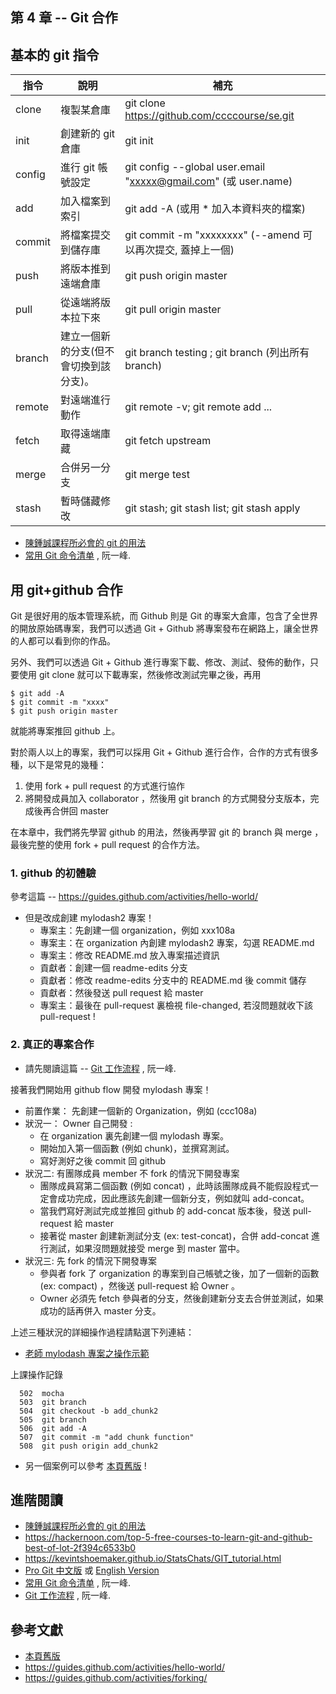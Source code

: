 ## 第 4 章 -- Git 合作

## 基本的 git 指令

指令       | 說明                                | 補充
----------|-------------------------------------|------------------------------------------------------
clone     | 複製某倉庫                            | git clone https://github.com/ccccourse/se.git 
init      | 創建新的 git 倉庫                     | git init
config    | 進行 git 帳號設定                     | git config --global user.email "xxxxx@gmail.com"  (或 user.name)
add       | 加入檔案到索引                         | git add -A (或用 * 加入本資料夾的檔案) 
commit    | 將檔案提交到儲存庫                     | git commit -m "xxxxxxxx" (--amend 可以再次提交, 蓋掉上一個) 
push      | 將版本推到遠端倉庫                     | git push origin master 
pull      | 從遠端將版本拉下來                     | git pull origin master
branch    | 建立一個新的分支(但不會切換到該分支)。    | git branch testing ; git branch (列出所有 branch)
remote    | 對遠端進行動作                         | git remote -v; git remote add ... 
fetch     | 取得遠端庫藏                          | git fetch upstream 
merge     | 合併另一分支                          | git merge test
stash     | 暫時儲藏修改                          | git stash; git stash list; git stash apply

* [陳鍾誠課程所必會的 git 的用法](https://gitlab.com/ccckmit/course/wikis/%E9%99%B3%E9%8D%BE%E8%AA%A0/%E6%8A%80%E8%83%BD/git)
* [常用 Git 命令清单](https://www.ruanyifeng.com/blog/2015/12/git-cheat-sheet.html) , 阮一峰.

## 用 git+github 合作

Git 是很好用的版本管理系統，而 Github 則是 Git 的專案大倉庫，包含了全世界的開放原始碼專案，我們可以透過 Git + Github 將專案發布在網路上，讓全世界的人都可以看到你的作品。

另外、我們可以透過 Git + Github 進行專案下載、修改、測試、發佈的動作，只要使用 git clone 就可以下載專案，然後修改測試完畢之後，再用

```
$ git add -A
$ git commit -m "xxxx"
$ git push origin master 
```

就能將專案推回 github 上。

對於兩人以上的專案，我們可以採用 Git + Github 進行合作，合作的方式有很多種，以下是常見的幾種：

1. 使用 fork + pull request 的方式進行協作
2. 將開發成員加入 collaborator ，然後用 git branch 的方式開發分支版本，完成後再合併回 master

在本章中，我們將先學習 github 的用法，然後再學習 git 的 branch 與 merge ，最後完整的使用 fork + pull request 的合作方法。


### 1. github 的初體驗

參考這篇 -- https://guides.github.com/activities/hello-world/

* 但是改成創建 mylodash2 專案！
    * 專案主：先創建一個 organization，例如 xxx108a
    * 專案主：在 organization 內創建 mylodash2 專案，勾選 README.md
    * 專案主：修改 README.md 放入專案描述資訊
    * 貢獻者：創建一個 readme-edits 分支
    * 貢獻者：修改 readme-edits 分支中的 README.md 後 commit 儲存 
    * 貢獻者：然後發送 pull request 給 master
    * 專案主：最後在 pull-request 裏檢視 file-changed, 若沒問題就收下該 pull-request !

### 2. 真正的專案合作

* 請先閱讀這篇 -- [Git 工作流程](http://www.ruanyifeng.com/blog/2015/12/git-workflow.html) , 阮一峰.

接著我們開始用 github flow 開發 mylodash 專案！

* 前置作業： 先創建一個新的 Organization，例如 (ccc108a)
* 狀況一： Owner 自己開發 : 
    * 在 organization 裏先創建一個 mylodash 專案。
    * 開始加入第一個函數 (例如 chunk)，並撰寫測試。
    * 寫好測好之後 commit 回 github
* 狀況二: 有團隊成員 member 不 fork 的情況下開發專案
    * 團隊成員寫第二個函數 (例如 concat) ，此時該團隊成員不能假設程式一定會成功完成，因此應該先創建一個新分支，例如就叫 add-concat。
    * 當我們寫好測試完成並推回 github 的 add-concat 版本後，發送 pull-request 給 master
    * 接著從 master 創建新測試分支 (ex: test-concat)，合併 add-concat 進行測試，如果沒問題就接受 merge 到 master 當中。
* 狀況三: 先 fork 的情況下開發專案
    * 參與者 fork 了 organization 的專案到自己帳號之後，加了一個新的函數 (ex: compact) ，然後送 pull-request 給 Owner 。
    * Owner 必須先 fetch 參與者的分支，然後創建新分支去合併並測試，如果成功的話再併入 master 分支。

上述三種狀況的詳細操作過程請點選下列連結：


* [老師 mylodash 專案之操作示範](./mylodash)

上課操作記錄

```
  502  mocha
  503  git branch
  504  git checkout -b add_chunk2
  505  git branch
  506  git add -A
  507  git commit -m "add chunk function"
  508  git push origin add_chunk2
```

* 另一個案例可以參考 [本頁舊版](https://gitlab.com/ccckmit/course/wikis/%E9%99%B3%E9%8D%BE%E8%AA%A0/%E6%9B%B8%E7%B1%8D/%E8%BB%9F%E9%AB%94%E5%B7%A5%E7%A8%8B/04-git?version_id=1c22456c2e5e55c5b16150067763607ec2688471) !

## 進階閱讀

* [陳鍾誠課程所必會的 git 的用法](https://gitlab.com/ccckmit/course/wikis/%E9%99%B3%E9%8D%BE%E8%AA%A0/%E6%8A%80%E8%83%BD/git)
* https://hackernoon.com/top-5-free-courses-to-learn-git-and-github-best-of-lot-2f394c6533b0
* https://kevintshoemaker.github.io/StatsChats/GIT_tutorial.html
* [Pro Git 中文版](https://git-scm.com/book/zh-tw/v2) 或 [English Version](https://git-scm.com/book/en/v2)
* [常用 Git 命令清单](https://www.ruanyifeng.com/blog/2015/12/git-cheat-sheet.html) , 阮一峰.
* [Git 工作流程](http://www.ruanyifeng.com/blog/2015/12/git-workflow.html) , 阮一峰.

## 參考文獻

* [本頁舊版](https://gitlab.com/ccckmit/course/wikis/%E9%99%B3%E9%8D%BE%E8%AA%A0/%E6%9B%B8%E7%B1%8D/%E8%BB%9F%E9%AB%94%E5%B7%A5%E7%A8%8B/04-git?version_id=1c22456c2e5e55c5b16150067763607ec2688471)
* https://guides.github.com/activities/hello-world/
* https://guides.github.com/activities/forking/